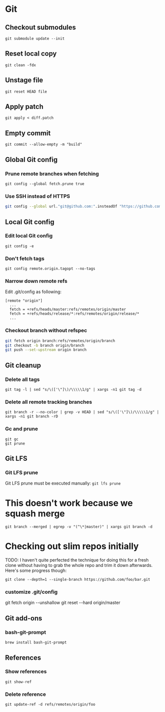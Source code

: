 # Git

## Checkout submodules

`git submodule update --init`

## Reset local copy

`git clean -fdx`

## Unstage file
`git reset HEAD file`

## Apply patch
`git apply < diff.patch`

## Empty commit

`git commit --allow-empty -m "build"`

## Global Git config

### Prune remote branches when fetching

`git config --global fetch.prune true`

### Use SSH instead of HTTPS

```bash
git config --global url."git@github.com:".insteadOf "https://github.com"
```

## Local Git config

### Edit local Git config
`git config -e`

### Don't fetch tags
`git config remote.origin.tagopt --no-tags`

### Narrow down remote refs
Edit .git/config as following:
```
[remote "origin"]
  ...
  fetch = +refs/heads/master:refs/remotes/origin/master
  fetch = +refs/heads/release/*:refs/remotes/origin/release/*
  ...
```

### Checkout branch without refspec
```bash
git fetch origin branch:refs/remotes/origin/branch
git checkout -b branch origin/branch
git push --set-upstream origin branch
```

## Git cleanup

### Delete all tags
`git tag -l | sed "s/\(['\"]\)/\\\\\1/g" | xargs -n1 git tag -d`

### Delete all remote tracking branches
`git branch -r --no-color | grep -v HEAD | sed "s/\(['\"]\)/\\\\\1/g" | xargs -n1 git branch -rD`

### Gc and prune
```
git gc
git prune
```

## Git LFS

### Git LFS prune

Git LFS prune must be executed manually:
`git lfs prune`

# This doesn't work because we squash merge
`git branch --merged | egrep -v "(^\*|master)" | xargs git branch -d`

# Checking out slim repos initially

TODO: I haven't quite perfected the technique for doing this for a fresh clone without having to grab the whole repo and trim it down afterwards. Here's some progress though:

`git clone --depth=1 --single-branch https://github.com/foo/bar.git`

### customize .git/config
git fetch origin --unshallow
git reset --hard origin/master

## Git add-ons

### bash-git-prompt
`brew install bash-git-prompt`

## References

### Show references
`git show-ref`

### Delete reference
`git update-ref -d refs/remotes/origin/foo`
